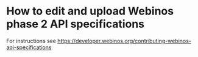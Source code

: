 How to edit and upload Webinos phase 2 API specifications
=========================================================

For instructions see https://developer.webinos.org/contributing-webinos-api-specifications

